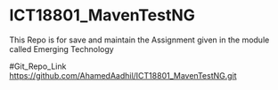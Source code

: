 # ICT18801_MavenTestNG
This Repo is for save and maintain the Assignment given in the module called Emerging Technology

#Git_Repo_Link
https://github.com/AhamedAadhil/ICT18801_MavenTestNG.git
